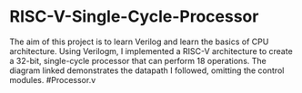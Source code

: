 # RISC-V-Single-Cycle-Processor
The aim of this project is to learn Verilog and learn the basics of CPU architecture. Using Verilogm, I implemented a RISC-V architecture to create a 32-bit, single-cycle processor that can perform 18 operations. The diagram linked demonstrates the datapath I followed, omitting the control modules.
#Processor.v
